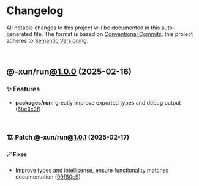 # Changelog

All notable changes to this project will be documented in this auto-generated
file. The format is based on [Conventional Commits][1];
this project adheres to [Semantic Versioning][2].

<br />

## @-xun/run[@1.0.0][3] (2025-02-16)

### ✨ Features

- **packages/run:** greatly improve exported types and debug output ([6bc3c2f][4])

<br />

### 🏗️ Patch @-xun/run[@1.0.1][5] (2025-02-17)

#### 🪄 Fixes

- Improve types and intellisense, ensure functionality matches documentation ([99f80c9][6])

[1]: https://conventionalcommits.org
[2]: https://semver.org
[3]: https://github.com/Xunnamius/exec-utils/compare/6bc3c2f64e318fb45aac40a5534d0b575a57f170...@-xun/run@1.0.0
[4]: https://github.com/Xunnamius/exec-utils/commit/6bc3c2f64e318fb45aac40a5534d0b575a57f170
[5]: https://github.com/Xunnamius/exec-utils/compare/@-xun/run@1.0.0...@-xun/run@1.0.1
[6]: https://github.com/Xunnamius/exec-utils/commit/99f80c9423153055098aa3bf7b6f903f3ee1b65f
